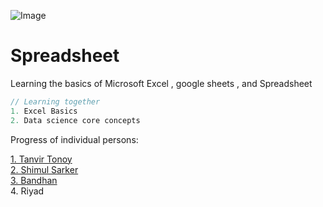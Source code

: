![Image](https://www.adobe.com/uk/acrobat/resources/document-files/media_1ce0ddeaab01cbc18d65ecefa56acfec7a038541b.png?width=750&format=png&optimize=medium)
# Spreadsheet
Learning the basics of Microsoft Excel , google sheets , and Spreadsheet

```c
// Learning together 
1. Excel Basics 
2. Data science core concepts 
```

Progress of individual persons: 

[1. Tanvir Tonoy](https://www.w3profile.com/tanvir000tonoy)<br>
[2. Shimul Sarker](https://www.w3profile.com/shimul_sarker)<br>
[3. Bandhan](https://www.w3profile.com/bandhansarker)<br>
4. Riyad
